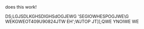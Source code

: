  does this work!

 DS;LGJSDLKGHSDIGHSdOGJEWG 
 'SEGIOWHESPOGJWE\G
 WEKGWEOT409U90824JTW
 EH';WJTOP JT][;QWE
 YNOIWE
 WE
